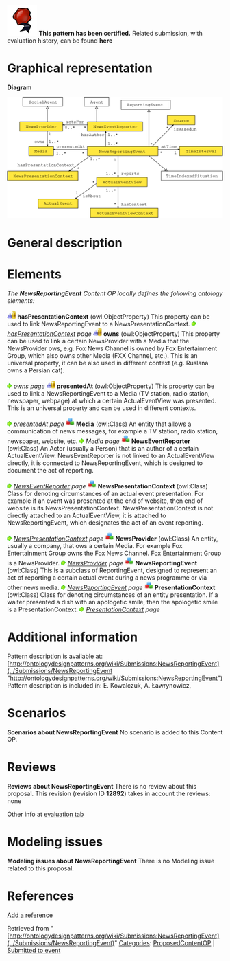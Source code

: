 [![](../images/thumb/b/b5/Certified.png/70px-Certified.png)](../Image/Certified.png "Certified.png") __This pattern has been certified.__
Related submission, with evaluation history, can be found __here__





#  Graphical representation


__Diagram__




[![Image:ReportingNewsEvent-scheme.png](../images/d/d9/ReportingNewsEvent-scheme.png)](../Image/ReportingNewsEvent-scheme.png "Image:ReportingNewsEvent-scheme.png")




#  General description


  




#  Elements


_The __NewsReportingEvent__ Content OP locally defines the following ontology elements:_



[![ObjectProperty](../images/thumb/c/c3/ObjectProperty.gif/20px-ObjectProperty.gif)](../Image/ObjectProperty.gif "ObjectProperty") __hasPresentationContext__ (owl:ObjectProperty) This property can be used to link NewsReportingEvent to a NewsPresentationContext. 
 [![](../images/thumb/8/87/ArrowRight.gif/11px-ArrowRight.gif)](../Image/ArrowRight.gif "ArrowRight.gif") _[hasPresentationContext](../Submissions/NewsReportingEvent/hasPresentationContext "Submissions:NewsReportingEvent/hasPresentationContext") page_
[![ObjectProperty](../images/thumb/c/c3/ObjectProperty.gif/20px-ObjectProperty.gif)](../Image/ObjectProperty.gif "ObjectProperty") __owns__ (owl:ObjectProperty) This property can be used to link a certain NewsProvider with a Media that the NewsProvider ows, e.g. Fox News Channel is owned by Fox Entertainment Group, which also owns other Media (FXX Channel, etc.).
This is an universal property, it can be also used in different context (e.g. Ruslana owns a Persian cat). 



 [![](../images/thumb/8/87/ArrowRight.gif/11px-ArrowRight.gif)](../Image/ArrowRight.gif "ArrowRight.gif") _[owns](../Submissions/NewsReportingEvent/owns "Submissions:NewsReportingEvent/owns") page_
[![ObjectProperty](../images/thumb/c/c3/ObjectProperty.gif/20px-ObjectProperty.gif)](../Image/ObjectProperty.gif "ObjectProperty") __presentedAt__ (owl:ObjectProperty) This property can be used to link a NewsReportingEvent to a Media (TV station, radio station, newspaper, webpage) at which a certain ActualEventView was presented. 
This is an universal property and can be used in different contexts. 



 [![](../images/thumb/8/87/ArrowRight.gif/11px-ArrowRight.gif)](../Image/ArrowRight.gif "ArrowRight.gif") _[presentedAt](../Submissions/NewsReportingEvent/presentedAt "Submissions:NewsReportingEvent/presentedAt") page_
[![Class](../images/thumb/2/27/Class.gif/20px-Class.gif)](../Image/Class.gif "Class") __Media__ (owl:Class) An entity that allows a communication of news messages, for example a TV station, radio station, newspaper, website, etc. 
 [![](../images/thumb/8/87/ArrowRight.gif/11px-ArrowRight.gif)](../Image/ArrowRight.gif "ArrowRight.gif") _[Media](../Submissions/NewsReportingEvent/Media "Submissions:NewsReportingEvent/Media") page_
[![Class](../images/thumb/2/27/Class.gif/20px-Class.gif)](../Image/Class.gif "Class") __NewsEventReporter__ (owl:Class) An Actor (usually a Person) that is an author of a certain ActualEventView.
NewsEventReporter is not linked to an ActualEventView directly, it is connected to NewsReportingEvent, which is designed to document the act of reporting. 



 [![](../images/thumb/8/87/ArrowRight.gif/11px-ArrowRight.gif)](../Image/ArrowRight.gif "ArrowRight.gif") _[NewsEventReporter](../Submissions/NewsReportingEvent/NewsEventReporter "Submissions:NewsReportingEvent/NewsEventReporter") page_
[![Class](../images/thumb/2/27/Class.gif/20px-Class.gif)](../Image/Class.gif "Class") __NewsPresentationContext__ (owl:Class) Class for denoting circumstances of an actual event presentation. For example if an event was presented at the end of website, then end of website is its NewsPresentationContext.
NewsPresentationContext is not directly attached to an ActualEventView, it is attached to NewsReportingEvent, which designates the act of an event reporting. 



 [![](../images/thumb/8/87/ArrowRight.gif/11px-ArrowRight.gif)](../Image/ArrowRight.gif "ArrowRight.gif") _[NewsPresentationContext](../Submissions/NewsReportingEvent/NewsPresentationContext "Submissions:NewsReportingEvent/NewsPresentationContext") page_
[![Class](../images/thumb/2/27/Class.gif/20px-Class.gif)](../Image/Class.gif "Class") __NewsProvider__ (owl:Class) An entity, usually a company, that ows a certain Media. For example Fox Entertainment Group owns the Fox News Channel. Fox Entertainment Group is a NewsProvider. 
 [![](../images/thumb/8/87/ArrowRight.gif/11px-ArrowRight.gif)](../Image/ArrowRight.gif "ArrowRight.gif") _[NewsProvider](../Submissions/NewsReportingEvent/NewsProvider "Submissions:NewsReportingEvent/NewsProvider") page_
[![Class](../images/thumb/2/27/Class.gif/20px-Class.gif)](../Image/Class.gif "Class") __NewsReportingEvent__ (owl:Class) This is a subclass of ReportingEvent, designed to represent an act of reporting a certain actual event during a news programme or via other news media. 
 [![](../images/thumb/8/87/ArrowRight.gif/11px-ArrowRight.gif)](../Image/ArrowRight.gif "ArrowRight.gif") _[NewsReportingEvent](../Submissions/NewsReportingEvent/NewsReportingEvent "Submissions:NewsReportingEvent/NewsReportingEvent") page_
[![Class](../images/thumb/2/27/Class.gif/20px-Class.gif)](../Image/Class.gif "Class") __PresentationContext__ (owl:Class) Class for denoting circumstances of an entity presentation. If a waiter presented a dish with an apologetic smile, then the apologetic smile is a PresentationContext. 
 [![](../images/thumb/8/87/ArrowRight.gif/11px-ArrowRight.gif)](../Image/ArrowRight.gif "ArrowRight.gif") _[PresentationContext](../Submissions/NewsReportingEvent/PresentationContext "Submissions:NewsReportingEvent/PresentationContext") page_
#  Additional information


Pattern description is available at: [http://ontologydesignpatterns.org/wiki/Submissions:NewsReportingEvent](../Submissions/NewsReportingEvent "http://ontologydesignpatterns.org/wiki/Submissions:NewsReportingEvent")
Pattern description is included in: E. Kowalczuk, A. Ławrynowicz,



#  Scenarios



__Scenarios about NewsReportingEvent__
No scenario is added to this Content OP.




#  Reviews



__Reviews about NewsReportingEvent__
There is no review about this proposal.
This revision (revision ID __12892__) takes in account the reviews: none


Other info at [evaluation tab](http://ontologydesignpatterns.org/wiki/index.php?title=Submissions:NewsReportingEvent&action=evaluation "http://ontologydesignpatterns.org/wiki/index.php?title=Submissions:NewsReportingEvent&action=evaluation")




  




#  Modeling issues



__Modeling issues about NewsReportingEvent__
There is no Modeling issue related to this proposal.




  




#  References


[Add a reference](index.php@title=Odp%253AAdd_reference&subject=../Submissions/NewsReportingEvent "http://ontologydesignpatterns.org/wiki/index.php?title=Odp:Add_reference&subject=Submissions%3ANewsReportingEvent")


  






Retrieved from "[http://ontologydesignpatterns.org/wiki/Submissions:NewsReportingEvent](../Submissions/NewsReportingEvent)"
 [Categories](http://ontologydesignpatterns.org/wiki/Special:Categories "Special:Categories"): [ProposedContentOP](../Category/ProposedContentOP "Category:ProposedContentOP") | [Submitted to event](../Category/Submitted_to_event "Category:Submitted to event")